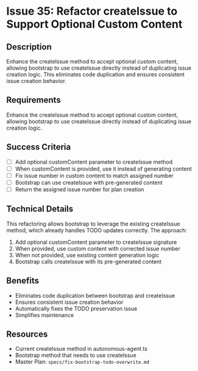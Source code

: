 # Issue 35: Refactor createIssue to Support Optional Custom Content

## Description
Enhance the createIssue method to accept optional custom content, allowing bootstrap to use createIssue directly instead of duplicating issue creation logic. This eliminates code duplication and ensures consistent issue creation behavior.

## Requirements
Enhance the createIssue method to accept optional custom content, allowing bootstrap to use createIssue directly instead of duplicating issue creation logic.

## Success Criteria
- [ ] Add optional customContent parameter to createIssue method
- [ ] When customContent is provided, use it instead of generating content
- [ ] Fix issue number in custom content to match assigned number
- [ ] Bootstrap can use createIssue with pre-generated content
- [ ] Return the assigned issue number for plan creation

## Technical Details
This refactoring allows bootstrap to leverage the existing createIssue method, which already handles TODO updates correctly. The approach:
1. Add optional customContent parameter to createIssue signature
2. When provided, use custom content with corrected issue number
3. When not provided, use existing content generation logic
4. Bootstrap calls createIssue with its pre-generated content

## Benefits
- Eliminates code duplication between bootstrap and createIssue
- Ensures consistent issue creation behavior
- Automatically fixes the TODO preservation issue
- Simplifies maintenance

## Resources
- Current createIssue method in autonomous-agent.ts
- Bootstrap method that needs to use createIssue
- Master Plan: `specs/fix-bootstrap-todo-overwrite.md`
